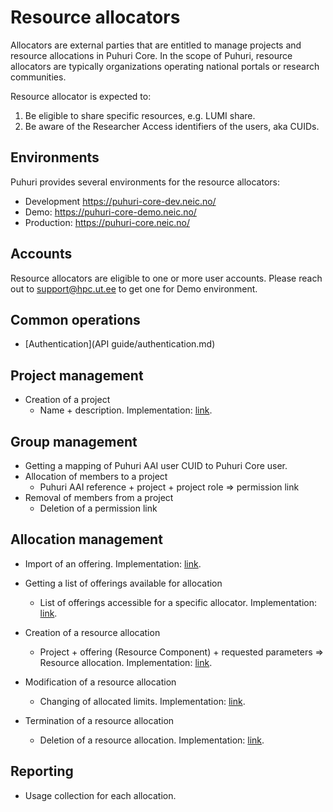 # Resource allocators
Allocators are external parties that are entitled to manage projects and resource allocations in Puhuri Core. 
In the scope of Puhuri, resource allocators are typically organizations operating national portals or research communities.

Resource allocator is expected to:

1. Be eligible to share specific resources, e.g. LUMI share.
2. Be aware of the Researcher Access identifiers of the users, aka CUIDs.

## Environments

Puhuri provides several environments for the resource allocators:

- Development https://puhuri-core-dev.neic.no/
- Demo: https://puhuri-core-demo.neic.no/
- Production: https://puhuri-core.neic.no/

## Accounts

Resource allocators are eligible to one or more user accounts. Please reach out to support@hpc.ut.ee to get one for Demo environment.

## Common operations

- [Authentication](API guide/authentication.md)

## Project management

- Creation of a project
    - Name + description. Implementation: [link](https://github.com/waldur/waldur-mastermind/blob/7b2eba62e1e0dab945845f05030c7935e57f0d9c/src/waldur_mastermind/marketplace_remote/processors.py#L13).

## Group management

- Getting a mapping of Puhuri AAI user CUID to Puhuri Core user.
- Allocation of members to a project
    - Puhuri AAI reference + project + project role => permission link
- Removal of members from a project
    - Deletion of a permission link

## Allocation management
- Import of an offering. Implementation: [link](https://github.com/waldur/waldur-mastermind/blob/7b2eba62e1e0dab945845f05030c7935e57f0d9c/src/waldur_mastermind/marketplace_remote/views.py#L84).

- Getting a list of offerings available for allocation
    - List of offerings accessible for a specific allocator. Implementation: [link](https://github.com/waldur/waldur-mastermind/blob/7b2eba62e1e0dab945845f05030c7935e57f0d9c/src/waldur_mastermind/marketplace_remote/views.py#L45).
- Creation of a resource allocation
    - Project + offering (Resource Component) + requested parameters => Resource allocation. Implementation: [link](https://github.com/waldur/waldur-mastermind/blob/7b2eba62e1e0dab945845f05030c7935e57f0d9c/src/waldur_mastermind/marketplace_remote/processors.py#L37).
- Modification of a resource allocation
    - Changing of allocated limits. Implementation: [link](https://github.com/waldur/waldur-mastermind/blob/7b2eba62e1e0dab945845f05030c7935e57f0d9c/src/waldur_mastermind/marketplace_remote/processors.py#L53).
- Termination of a resource allocation
    - Deletion of a resource allocation. Implementation: [link](https://github.com/waldur/waldur-mastermind/blob/7b2eba62e1e0dab945845f05030c7935e57f0d9c/src/waldur_mastermind/marketplace_remote/processors.py#L64).

## Reporting
- Usage collection for each allocation.
